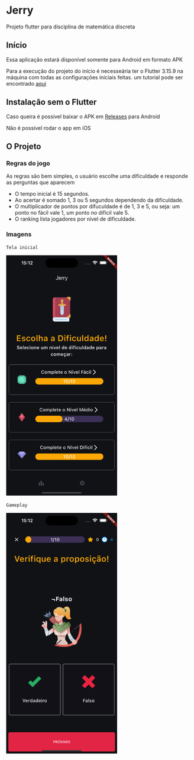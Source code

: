 # Jerry

Projeto flutter para disciplina de matemática discreta

## Início

Essa aplicação estará disponível somente para Android em formato APK

Para a execução do projeto do início é necesseária ter o Flutter 3.15.9 na máquina com todas as configurações iniciais feitas. um tutorial pode ser encontrado [aqui](https://docs.flutter.dev/get-started/codelab)

## Instalação sem o Flutter

Caso queira é possivel baixar o APK em [Releases](https://github.com/Vet0r/jogo-tabela-verdade/releases) para Android

Não é possível rodar o app em iOS

## O Projeto

### Regras do jogo 
As regras são bem simples, o usuário escolhe uma dificuldade e responde as perguntas que aparecem

- O tempo inicial é 15 segundos.
- Ao acertar é somado 1, 3 ou 5 segundos dependendo da dificuldade.
- O multiplicador de pontos por difuculdade é de 1, 3 e 5, ou seja: um ponto no fácil vale 1, um ponto no difícil vale 5.
- O ranking lista jogadores por nivel de dificuldade.

### Imagens
    Tela inicial
<img src="images/menu.png" alt="Logo do Projeto" width="300"/>

    Gameplay
<img src="images/play.png" alt="Logo do Projeto" width="300"/>

